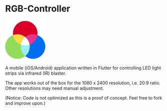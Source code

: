 # RGB-Controller

<img src="https://github.com/lukacupic/RGB-Controller/blob/main/icon.png" width=128px height=128px>

A mobile (iOS/Android) application written in Flutter for controlling LED light strips via infrared (IR) blaster.

The app works out of the box for the 1080 x 2400 resolution, i.e. 20:9 ratio. Other resolutions may need manual adjustment.

(Notice: Code is not optimized as this is a proof of concept. Feel free to fork and improve upon.)
